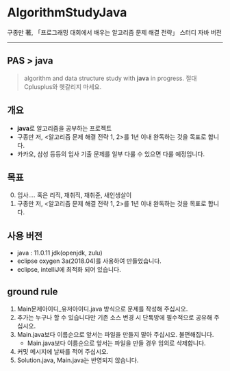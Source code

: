 # AlgorithmStudyJava
구종만 著,  「프로그래밍 대회에서 배우는 알고리즘 문제 해결 전략」 스터디 자바 버전

---
## PAS > java
> algorithm and data structure study with **java** in progress. 절대 Cplusplus와 헷갈리지 마세요.

## 개요
- **java**로 알고리즘을 공부하는 프로젝트
- 구종만 저, <알고리즘 문제 해결 전략 1, 2>를 1년 이내 완독하는 것을 목표로 합니다.
- 카카오, 삼성 등등의 입사 기출 문제를 일부 다룰 수 있으면 다룰 예정입니다.

## 목표
0. 입사.... 혹은 리직, 재취직, 재취준, 새인생살이
1. 구종만 저, <알고리즘 문제 해결 전략 1, 2>를 1년 이내 완독하는 것을 목표로 합니다.

## 사용 버전
- java : 11.0.11 jdk(openjdk, zulu)
- eclipse oxygen 3a(2018.04)를 사용하여 만들었습니다.
- eclipse, intelliJ에 최적화 되어 있습니다.

## ground rule
1. Main문제아이디_유저아이디.java 방식으로 문제를 작성해 주십시오.
2. 추가는 누구나 할 수 있습니다만 기존 소스 변경 시 단톡방에 필수적으로 공유해 주십시오.
3. Main.java보다 이름순으로 앞서는 파일을 만들지 말아 주십시오. 불편해집니다.
	- Main.java보다 이름순으로 앞서는 파일을 만들 경우 임의로 삭제합니다.
4. 커밋 메시지에 날짜를 적어 주십시오.
5. Solution.java, Main.java는 반영되지 않습니다.